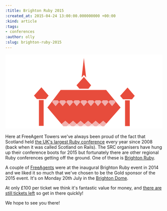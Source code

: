 ```yaml
---
:title: Brighton Ruby 2015
:created_at: 2015-04-24 13:00:00.000000000 +00:00
:kind: article
:tags:
- conferences
:author: olly
:slug: brighton-ruby-2015
---
```


![Brighton Ruby Logo](/assets/images/2015/02-brighton-ruby/brighton-ruby-logo.png)

Here at FreeAgent Towers we've always been proud of the fact that Scotland held
[the UK's largest Ruby conference](http://scottishrubyconference.com) every year since 2008 (back when it was
called Scotland on Rails). The SRC organisers have hung up their conference boots for 2015 but fortunately
there are other regional Ruby conferences getting off the ground. One of these is [Brighton Ruby](http://brightonruby.com).

A couple of [FreeAgents](http://www.freeagent.com/company/about-us) were at the inaugural Brighton Ruby event in 2014
and we liked it so much that we've chosen to be the Gold sponsor of the 2015 event. It's on Monday 20th
July in the [Brighton Dome](http://brightondome.org/about/).

At only £100 per ticket we think it's fantastic value for money, and [there are still tickets left](https://ti.to/goodscary/brighton-ruby-conference-2015) so get in there quickly!

We hope to see you there!
